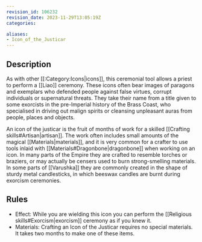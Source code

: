 ```yaml
---
revision_id: 106232
revision_date: 2023-11-29T13:05:19Z
categories:

aliases:
- Icon_of_the_Justicar
---
```



## Description
As with other [[:Category:Icons|icons]], this ceremonial tool allows a priest to perform a [[Liao]] ceremony. These icons often bear images of paragons and exemplars who defended people against false virtues, corrupt individuals or supernatural threats. They take their name from a title given to some exorcists in the pre-Imperial history of the Brass Coast, who specialised in driving out malign spirits or cleansing unpleasant auras from people, places and objects. 

An icon of the justicar is the fruit of months of work for a skilled [[Crafting skills#Artisan|artisan]]. The work often includes small amounts of the magical [[Materials|materials]], and it is very common for a crafter to use tools inlaid with [[Materials#Dragonbone|dragonbone]] when working on an icon. In many parts of the Empire they are crafted to resemble torches or braziers, or may actually be censers used to burn strong-smelling materials. In some parts of [[Varushka]] they are commonly created in the shape of sturdy metal candlesticks, in which beeswax candles are burnt during exorcism ceremonies.

## Rules

* Effect: While you are wielding this icon you can perform the [[Religious skills#Exorcism|exorcism]] ceremony as if you knew it.
* Materials: Crafting an Icon of the Justicar requires no special materials. It takes two months to make one of these items.